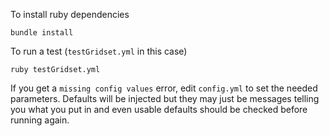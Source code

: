 To install ruby dependencies

````
bundle install
````


To run a test (`testGridset.yml` in this case)
````
ruby testGridset.yml
````

If you get a `missing config values` error, edit `config.yml` to set the needed parameters.  Defaults will be injected but they may just be messages telling you what you put in and even usable defaults should be checked before running again.
